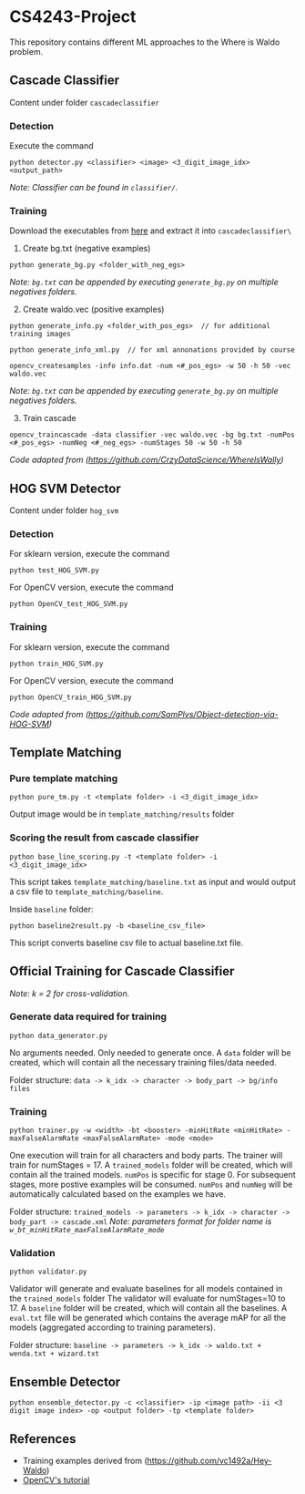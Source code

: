 # CS4243-Project

This repository contains different ML approaches to the Where is Waldo problem.

## Cascade Classifier

Content under folder `cascadeclassifier`

### Detection

Execute the command 
```
python detector.py <classifier> <image> <3_digit_image_idx> <output_path>
```
*Note: Classifier can be found in `classifier/`.*


### Training

Download the executables from [here](https://s3.ap-south-1.amazonaws.com/mediumarticlebucketclassifer/OpenCV_Dependencies.rar) and extract it into `cascadeclassifier\` 

1) Create bg.txt (negative examples)
```
python generate_bg.py <folder_with_neg_egs>
```

*Note: `bg.txt` can be appended by executing `generate_bg.py` on multiple negatives folders.*

2) Create waldo.vec (positive examples)
```
python generate_info.py <folder_with_pos_egs>  // for additional training images

python generate_info_xml.py  // for xml annonations provided by course

opencv_createsamples -info info.dat -num <#_pos_egs> -w 50 -h 50 -vec waldo.vec
```

*Note: `bg.txt` can be appended by executing `generate_bg.py` on multiple negatives folders.*

3) Train cascade
```
opencv_traincascade -data classifier -vec waldo.vec -bg bg.txt -numPos <#_pos_egs> -numNeg <#_neg_egs> -numStages 50 -w 50 -h 50
```

*Code adapted from (https://github.com/CrzyDataScience/WhereIsWally)*

## HOG SVM Detector

Content under folder `hog_svm`

### Detection

For sklearn version, execute the command 
```
python test_HOG_SVM.py
```

For OpenCV version, execute the command
```
python OpenCV_test_HOG_SVM.py
```

### Training

For sklearn version, execute the command 
```
python train_HOG_SVM.py
```

For OpenCV version, execute the command
```
python OpenCV_train_HOG_SVM.py
```

*Code adapted from (https://github.com/SamPlvs/Object-detection-via-HOG-SVM)*

## Template Matching

### Pure template matching

```
python pure_tm.py -t <template folder> -i <3_digit_image_idx>
```

Output image would be in `template_matching/results` folder

### Scoring the result from cascade classifier

```
python base_line_scoring.py -t <template folder> -i <3_digit_image_idx>
```

This script takes `template_matching/baseline.txt` as input and would output a csv file to `template_matching/baseline`.

Inside `baseline` folder:

```
python baseline2result.py -b <baseline_csv_file>
```

This script converts baseline csv file to actual baseline.txt file.

## Official Training for Cascade Classifier

*Note: k = 2 for cross-validation.*

### Generate data required for training

```
python data_generator.py
```

No arguments needed. Only needed to generate once.
A `data` folder will be created, which will contain all the necessary training files/data needed.

Folder structure: `data -> k_idx -> character -> body_part -> bg/info files`

### Training

```
python trainer.py -w <width> -bt <booster> -minHitRate <minHitRate> -maxFalseAlarmRate <maxFalseAlarmRate> -mode <mode>
```

One execution will train for all characters and body parts.
The trainer will train for numStages = 17.
A `trained_models` folder will be created, which will contain all the trained models.
`numPos` is specific for stage 0. For subsequent stages, more postive examples will be consumed.
`numPos` and `numNeg` will be automatically calculated based on the examples we have.

Folder structure: `trained_models -> parameters -> k_idx -> character -> body_part -> cascade.xml`
*Note: parameters format for folder name is `w_bt_minHitRate_maxFalseAlarmRate_mode`*

### Validation

```
python validator.py
```

Validator will generate and evaluate baselines for all models contained in the `trained_models` folder
The validator will evaluate for numStages=10 to 17.
A `baseline` folder will be created, which will contain all the baselines.
A `eval.txt` file will be generated which contains the average mAP for all the models (aggregated according to training parameters).

Folder structure: `baseline -> parameters -> k_idx -> waldo.txt + wenda.txt + wizard.txt`

## Ensemble Detector

```
python ensemble_detector.py -c <classifier> -ip <image path> -ii <3 digit image index> -op <output folder> -tp <template folder>
```

## References
- Training examples derived from (https://github.com/vc1492a/Hey-Waldo)
- [OpenCV's tutorial](https://docs.opencv.org/trunk/dc/d88/tutorial_traincascade.html)















